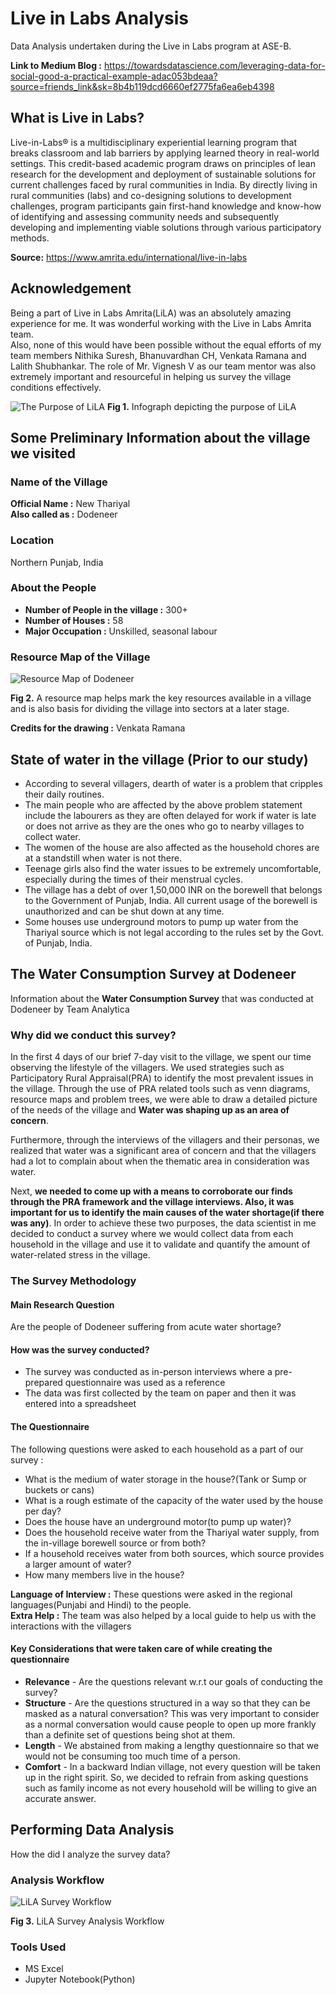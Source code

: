 # Live in Labs Analysis
Data Analysis undertaken during the Live in Labs program at ASE-B.

**Link to Medium Blog :** https://towardsdatascience.com/leveraging-data-for-social-good-a-practical-example-adac053bdeaa?source=friends_link&sk=8b4b119dcd6660ef2775fa6ea6eb4398

## What is Live in Labs?
Live-in-Labs® is a multidisciplinary experiential learning program that breaks classroom and lab barriers by applying learned theory in real-world settings. This credit-based academic program draws on principles of lean research for the development and deployment of sustainable solutions for current challenges faced by rural communities in India. By directly living in rural communities (labs) and co-designing solutions to development challenges, program participants gain first-hand knowledge and know-how of identifying and assessing community needs and subsequently developing and implementing viable solutions through various participatory methods.

**Source:**  https://www.amrita.edu/international/live-in-labs

## Acknowledgement
Being a part of Live in Labs Amrita(LiLA) was an absolutely amazing experience for me. It was wonderful working with the Live in Labs Amrita team.<br>
Also, none of this would have been possible without the equal efforts of my team members Nithika Suresh, Bhanuvardhan CH, Venkata Ramana and Lalith Shubhankar. The role of Mr. Vignesh V as our team mentor was also extremely important and resourceful in helping us survey the village conditions effectively.

![The Purpose of LiLA](https://github.com/ry05/Live-in-Labs-Analysis/blob/master/Purpose%20of%20LiLA.PNG)
**Fig 1.** Infograph depicting the purpose of LiLA

## Some Preliminary Information about the village we visited

### Name of the Village
**Official Name :** New Thariyal
<br>
**Also called as :** Dodeneer

### Location
Northern Punjab, India

### About the People
* **Number of People in the village :** 300+
* **Number of Houses :** 58
* **Major Occupation :** Unskilled, seasonal labour

### Resource Map of the Village
![Resource Map of Dodeneer](https://github.com/ry05/Live-in-Labs-Analysis/blob/master/Resource%20Map.jpeg)

**Fig 2.** A resource map helps mark the key resources available in a village and is also basis for dividing the village into sectors at a later stage.

**Credits for the drawing :** Venkata Ramana

## State of water in the village (Prior to our study)
* According to several villagers, dearth of water is a problem that cripples their daily routines.
* The main people who are affected by the above problem statement include the labourers as they are often delayed for work if water is late or does not arrive as they are the ones who go to nearby villages to collect water.
* The women of the house are also affected as the household chores are at a standstill when water is not there.
* Teenage girls also find the water issues to be extremely uncomfortable, especially during the times of their menstrual cycles.
* The village has a debt of over 1,50,000 INR on the borewell that belongs to the Government of Punjab, India. All current usage of the borewell is unauthorized and can be shut down at any time. 
* Some houses use underground motors to pump up water from the Thariyal source which is not legal according to the rules set by the Govt. of Punjab, India.

## The Water Consumption Survey at Dodeneer
Information about the **Water Consumption Survey** that was conducted at Dodeneer by Team Analytica

### Why did we conduct this survey?
In the first 4 days of our brief 7-day visit to the village, we spent our time observing the lifestyle of the villagers. We used strategies such as Participatory Rural Appraisal(PRA) to identify the most prevalent issues in the village. Through the use of PRA related tools such as venn diagrams, resource maps and problem trees, we 
were able to draw a detailed picture of the needs of the village and **Water was shaping up as an area of concern**.<br>

Furthermore, through the interviews of the villagers and their personas, we realized that water was a significant area of concern and that the villagers had a lot to complain about when the thematic area in consideration was water.<br>

Next, **we needed to come up with a means to corroborate our finds through the PRA framework and the village interviews. Also, it was important for us to identify the main causes of the water shortage(if there was any)**. In order to achieve these two purposes, the data scientist in me decided to conduct a survey where we would collect data from each household in the village and use it to validate and quantify the amount of water-related stress in the village.

### The Survey Methodology

#### Main Research Question
Are the people of Dodeneer suffering from acute water shortage?

#### How was the survey conducted?
* The survey was conducted as in-person interviews where a pre-prepared questionnaire was used as a reference
* The data was first collected by the team on paper and then it was entered into a spreadsheet

#### The Questionnaire
The following questions were asked to each household as a part of our survey :
* What is the medium of water storage in the house?(Tank or Sump or buckets or cans)
* What is a rough estimate of the capacity of the water used by the house per day?
* Does the house have an underground motor(to pump up water)?
* Does the household receive water from the Thariyal water supply, from the in-village borewell source or from both?
* If a household receives water from both sources, which source provides a larger amount of water?
* How many members live in the house?

**Language of Interview :** These questions were asked in the regional languages(Punjabi and Hindi) to the people.<br>
**Extra Help :** The team was also helped by a local guide to help us with the interactions with the villagers

#### Key Considerations that were taken care of while creating the questionnaire
* **Relevance** - Are the questions relevant w.r.t our goals of conducting the survey?
* **Structure** - Are the questions structured in a way so that they can be masked as a natural conversation? This was very important to consider as a normal conversation would cause people to open up more frankly than a definite set of questions being shot at them.
* **Length** - We abstained from making a lengthy questionnaire so that we would not be consuming too much time of a person.
* **Comfort** - In a backward Indian village, not every question will be taken up in the right spirit. So, we decided to refrain from asking questions such as family income as not every household will be willing to give an accurate answer.

## Performing Data Analysis
How the did I analyze the survey data?

### Analysis Workflow
![LiLA Survey Workflow](https://github.com/ry05/Live-in-Labs-Analysis/blob/master/LiLA%20Survey%20Workflow.png)

**Fig 3.** LiLA Survey Analysis Workflow

### Tools Used
* MS Excel
* Jupyter Notebook(Python)

